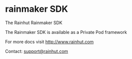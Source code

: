# rainmaker SDK
The Rainhut Rainmaker SDK

The Rainmaker SDK is available as a Private Pod framework

For more docs visit http://www.rainhut.com

Contact: support@rainhut.com
